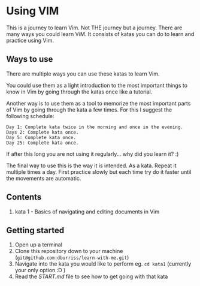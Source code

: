 # Using VIM

This is a journey to learn Vim. Not THE journey but a journey. There are many ways you could learn ViM. It consists of katas you can do to learn and practice using Vim.

## Ways to use

There are multiple ways you can use these katas to learn Vim.

You could use them as a light introduction to the most important things to know in Vim by going through the katas once like a tutorial.

Another way is to use them as a tool to memorize the most important parts of Vim by going through the kata a few times. For this I suggest the following schedule:

```
Day 1: Complete kata twice in the morning and once in the evening.  
Days 2: Complete kata once.
Day 5: Complete kata once.
Day 25: Complete kata once.
```

If after this long you are not using it regularly... why did you learn it? :)

The final way to use this is the way it is intended. As a kata. Repeat it multiple times a day. First practice slowly but each time try do it faster until the movements are automatic.

## Contents

1. kata 1 - Basics of navigating and editing documents in Vim

## Getting started

1. Open up a terminal
2. Clone this repository down to your machine (`git@github.com:dburriss/learn-with-me.git`)
3. Navigate into the kata you would like to perform eg. `cd kata1` (currently your only option :D )
4. Read the *START.md* file to see how to get going with that kata
